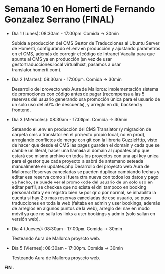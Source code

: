 # Semana 10 en Homerti de Fernando Gonzalez Serrano (FINAL)

- Día 1 (Lunes):
08:30am - 17:00pm.
Comida -> 30min

    Subida a producción del CMS Gestor de Traducciones al Ubuntu Server de Homerti, configurando el .env en producción y ajustando parámetros en el CMS, además de corregir el código de Intranet Vacalia para que apunte al CMS ya en producción (en vez de usar gestortraducciones.local virtualhost, pasamos a usar translator.homerti.com).

- Día 2 (Martes):
08:30am - 17:00pm.
Comida -> 30min

    Desarrollo del proyecto web Aura de Mallorca: implementación sistema de promociones con código antes de pagar (recompensa a las 5 reservas del usuario generando una promoción única para el usuario de un solo uso del 50% de descuento), y arreglo en db, backend y frontend.

- Día 3 (Miércoles):
08:30am - 17:00pm.
Comida -> 30min

    Seteando el .env en producción del CMS Translator (y migración de carpeta cms a translator en el proyecto propio local, no en prod), arreglando conflictos de merge con git con la librería GuzzleHttp, visto de hacer que desde el CMS las pages guarden el domain y cada que se cambie un literal, hacer una llamada al domain al /updates.php que estará ese mismo archivo en todos los proyectos con una api key unica para el gestor que cada proyecto la sabrá de antemano seteada manualmente en updates.php
    Desarrollo del proyecto web Aura de Mallorca:
    Reservas canceladas se pueden duplicar cambiando fechas y editar esa reserva como si fuera otra nueva con todos los datos y pago ya hecho, se puede ver el promo code del usuario de un solo uso en editar perfil, se checkea que no exista el dni tampoco en booking personal data y en registro bien se por qr o por normal, se inhabilita la cuenta si hay 2 o mas reservas canceladas de ese usuario, se puso traducciones en toda la web (faltaba en admin y user bookings, además de arreglos en algunos puntos de la web), arreglo del nav en modo móvil ya que no salía los links a user bookings y admin (solo salían en versión web).

- Día 4 (Jueves):
08:30am - 17:00pm.
Comida -> 30min

    Testeando Aura de Mallorca proyecto web.

- Día 5 (Viernes):
08:30am - 17:00pm.
Comida -> 30min

    Testeando Aura de Mallorca proyecto web.

**FIN**
.
